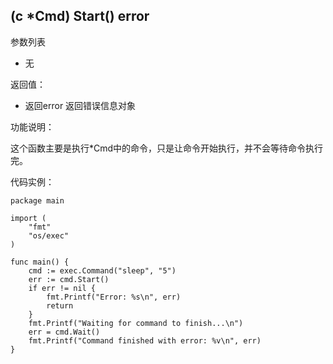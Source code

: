 ## (c *Cmd) Start() error

参数列表

- 无

返回值：

- 返回error 返回错误信息对象

功能说明：

这个函数主要是执行*Cmd中的命令，只是让命令开始执行，并不会等待命令执行完。

代码实例：

    package main

    import (
        "fmt"
        "os/exec"
    )

    func main() {
        cmd := exec.Command("sleep", "5")
        err := cmd.Start()
        if err != nil {
            fmt.Printf("Error: %s\n", err)
            return
        }
        fmt.Printf("Waiting for command to finish...\n")
        err = cmd.Wait()
        fmt.Printf("Command finished with error: %v\n", err)
    }


